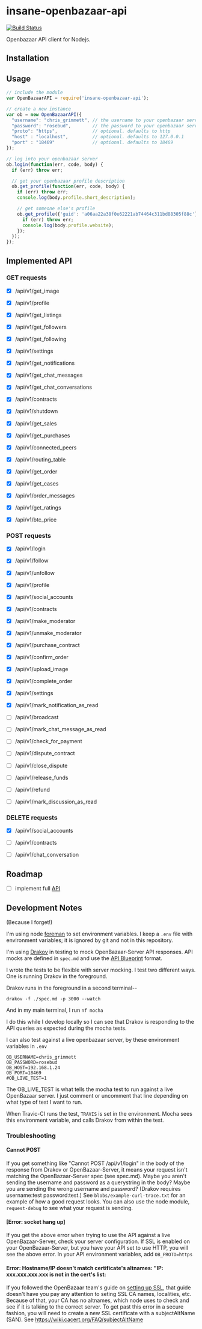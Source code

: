 # insane-openbazaar-api

[![Build Status](https://travis-ci.org/insanity54/insane-openbazaar-api.svg?branch=master)](https://travis-ci.org/insanity54/insane-openbazaar-api)

Openbazaar API client for Nodejs.

## Installation



## Usage

```js
// include the module
var OpenBazaarAPI = require('insane-openbazaar-api');

// create a new instance
var ob = new OpenBazaarAPI({
  "username": "chris_grimmett", // the username to your openbazaar server
  "password": "rosebud",        // the password to your openbazaar server
  "proto": "https",             // optional. defaults to http
  "host" : "localhost",         // optional. defaults to 127.0.0.1
  "port" : "18469"              // optional. defaults to 18469
});

// log into your openbazaar server
ob.login(function(err, code, body) {
  if (err) throw err;

  // get your openbazaar profile description
  ob.get_profile(function(err, code, body) {
    if (err) throw err;
    console.log(body.profile.short_description);

    // get someone else's profile
    ob.get_profile({'guid': 'a06aa22a38f0e62221ab74464c311bd88305f88c'}, function(err, code, body) {
      if (err) throw err;
      console.log(body.profile.website);
    });
  });
});

```



## Implemented API

### GET requests

* [x] /api/v1/get_image
* [x] /api/v1/profile
* [x] /api/v1/get_listings
* [x] /api/v1/get_followers
* [x] /api/v1/get_following
* [x] /api/v1/settings
* [x] /api/v1/get_notifications
* [x] /api/v1/get_chat_messages
* [x] /api/v1/get_chat_conversations
* [x] /api/v1/contracts
* [x] /api/v1/shutdown
* [x] /api/v1/get_sales
* [x] /api/v1/get_purchases
* [x] /api/v1/connected_peers
* [x] /api/v1/routing_table
* [x] /api/v1/get_order
* [x] /api/v1/get_cases
* [x] /api/v1/order_messages
* [x] /api/v1/get_ratings
* [x] /api/v1/btc_price


### POST requests

* [x] /api/v1/login
* [x] /api/v1/follow
* [x] /api/v1/unfollow
* [x] /api/v1/profile
* [x] /api/v1/social_accounts
* [x] /api/v1/contracts
* [x] /api/v1/make_moderator
* [x] /api/v1/unmake_moderator
* [x] /api/v1/purchase_contract
* [x] /api/v1/confirm_order
* [x] /api/v1/upload_image
* [x] /api/v1/complete_order
* [x] /api/v1/settings
* [x] /api/v1/mark_notification_as_read
* [ ] /api/v1/broadcast
* [ ] /api/v1/mark_chat_message_as_read
* [ ] /api/v1/check_for_payment
* [ ] /api/v1/dispute_contract
* [ ] /api/v1/close_dispute
* [ ] /api/v1/release_funds
* [ ] /api/v1/refund
* [ ] /api/v1/mark_discussion_as_read


### DELETE requests

* [x] /api/v1/social_accounts
* [ ] /api/v1/contracts
* [ ] /api/v1/chat_conversation


## Roadmap

* [ ] implement full [API](https://github.com/OpenBazaar/OpenBazaar-Server/blob/master/api/restapi.py)


## Development Notes

(Because I forget!)

I'm using node [foreman](https://www.npm.js/package/foreman) to set environment variables. I keep a `.env` file with environment variables; it is ignored by git and not in this repository.

I'm using [Drakov](https://www.npmjs.com/package/drakov) in testing to mock OpenBazaar-Server API responses. API mocks are defined in `spec.md` and use the [API Blueprint](https://apiblueprint.org/) format.

I wrote the tests to be flexible with server mocking. I test two different ways. One is running Drakov in the foreground.

Drakov runs in the foreground in a second terminal--

    drakov -f ./spec.md -p 3000 --watch

And in my main terminal, I run `nf mocha`

I do this while I develop locally so I can see that Drakov is responding to the API queries as expected during the mocha tests.

I can also test against a live openbazaar server, by these environment variables in `.env`

    OB_USERNAME=chris_grimmett
    OB_PASSWORD=rosebud
    OB_HOST=192.168.1.24
    OB_PORT=18469
    #OB_LIVE_TEST=1

The OB_LIVE_TEST is what tells the mocha test to run against a live OpenBazaar server. I just comment or uncomment that line depending on what type of test I want to run.

When Travic-CI runs the test, `TRAVIS` is set in the environment. Mocha sees this environment variable, and calls Drakov from within the test.


### Troubleshooting

#### Cannot POST

If you get something like "Cannot POST /api/v1/login" in the body of the response from Drakov or OpenBazaar-Server, it means your request isn't matching the OpenBazaar-Server spec (see spec.md). Maybe you aren't sending the username and password as a querystring in the body? Maybe you are sending the wrong username and password? (Drakov requires username:test password:test.) See `blobs/example-curl-trace.txt` for an example of how a good request looks. You can also use the node module, `request-debug` to see what your request is sending.


#### [Error: socket hang up]

If you get the above error when trying to use the API against a live OpenBazaar-Server, check your server configuration. If SSL is enabled on your OpenBazaar-Server, but you have your API set to use HTTP, you will see the above error. In your API environment variables, add `OB_PROTO=https`


#### Error: Hostname/IP doesn't match certificate's altnames: "IP: xxx.xxx.xxx.xxx is not in the cert's list:

If you followed the OpenBazaar team's guide on [setting up SSL](https://slack-files.com/T02FPGBKB-F0XK9ND2Q-fc5e6500a3), that guide doesn't have you pay any attention to seting SSL CA names, localities, etc. Because of that, your CA has no altnames, which node uses to check and see if it is talking to the correct server. To get past this error in a secure fashion, you will need to create a new SSL certificate with a subjectAltName (SAN). See https://wiki.cacert.org/FAQ/subjectAltName
